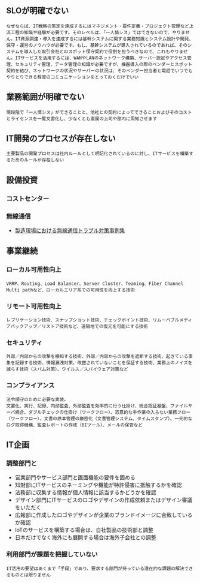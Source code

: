 ## SLOが明確でない
    なぜならば、IT戦略の策定を達成するにはマネジメント・要件定義・プロジェクト管理など上流工程の知識や経験が必要です。そのレベルは、「一人情シス」ではできないので、やりません。IT資源調達・導入を達成するには基幹システムに関する業務知識とシステム設計や開発、保守・運営のノウハウが必要です。もし、基幹システムが導入されているのであれば、そのシステムを導入した取引会社とのスポット保守契約で役割を担うべきなので、これもやりません。ITサービスを活用するには、WANやLANのネットワーク構築、サーバー設定やアクセス管理、セキュリティ管理、データ管理の知識が必要ですが、機器導入の際のベンダーとスポット契約を結び、ネットワークの状況やサーバーの状況は、そのベンダー担当者と電話でいつでもやりとりできる程度のコミュニケーションをとっておくだけでいい
## 業務範囲が明確でない
    現段階で「一人情シス」ができることと、他社との契約によってできることおよびそのコストとライセンスを一覧文書化し、少なくとも直属の上司や部内に周知させます
## IT開発のプロセスが存在しない
    主要製品の開発プロセスは社内ルールとして明記化されているのに対し、ITサービスを構築するためのルールが存在しない

## 設備投資
### コストセンター
### 無線通信
* [製造現場における無線通信トラブル対策事例集](https://www2.nict.go.jp/wireless/ffpj-case.html)

## 事業継続
### ローカル可用性向上
    VRRP、Routing、Load Balancer、Server Cluster、Teaming、Fiber Channel Multi pathなど、ローカルエリア系での可用性を向上する技術
### リモート可用性向上
    レプリケーション技術、スナップショット技術、チェックポイント技術、リムーバブルメディアバックアップ／リストア技術など、遠隔地での復元を可能にする技術
### セキュリティ
    外部／内部からの攻撃を検知する技術、外部／内部からの攻撃を遮断する技術、起きている事象を記録する技術、情報漏洩対策、改竄されていないことを保証する技術、業務上のノイズを減らす技術（スパム対策）、ウイルス／スパイウェア対策など
### コンプライアンス
    法令順守のために必要な実装。
    文書化、実行、記録、内部監査、外部監査を効率的に行う仕掛け、統合認証基盤、ファイルサーバ統合、ダブルチェックの仕掛け（ワークフロー）、恣意的な手作業の入らない業務フロー（ワークフロー）、文書の原本管理の厳密化（文書管理システム、タイムスタンプ）、一元的なログ取得機構、監査レポートの作成（BIツール）、メールの保管など

## IT企画
### 調整部門と
* 営業部門やサービス部門と画面機能の要件を固める
* 知財部にITサービスのネーミングや機能が特許侵害に抵触するかを確認
* 法務部に収集する情報が個人情報に該当するかどうかを確認
* デザイン部門にITサービスのロゴやデザインの作成依頼またはデザイン審議をいただく
* 広報部に作成したロゴやデザインが企業のブランドイメージに合致しているか確認
* IoTのサービスを構築する場合は、自社製品の技術部と調整
* 日本だけでなく海外にも展開する場合は海外子会社との調整
### 利用部門が課題を把握していない
    IT活用の要望はあくまで「手段」であり、要求する部門が持っている潜在的な課題の解決できるものとは限りません